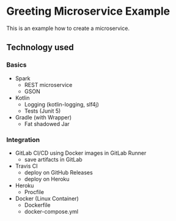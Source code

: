 # Greeting Microservice Example

This is an example how to create a microservice.

## Technology used

### Basics

* Spark
  * REST microservice
  * GSON
* Kotlin
  * Logging (kotlin-logging, slf4j)
  * Tests (Junit 5)
* Gradle (with Wrapper)
  * Fat shadowed Jar

### Integration

* GitLab CI/CD using Docker images in GitLab Runner
  * save artifacts in GitLab
* Travis CI
  * deploy on GitHub Releases
  * deploy on Heroku
* Heroku
  * Procfile
* Docker (Linux Container)
  * Dockerfile
  * docker-compose.yml